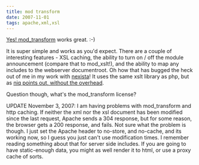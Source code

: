 ```yaml
---
title: mod transform
date: 2007-11-01
tags: apache,xml,xsl
---
```

<a href="http://www.docunext.com/2007/11/mod-transform/">

Yes! <a href="http://www.outoforder.cc/projects/apache/mod_transform/docs/">mod_transform</a> works great. :-)

It is super simple and works as you'd expect. There are a couple of interesting features - XSL caching, the ability to turn on / off the module announcement (compare that to mod_xslt!), and the ability to map any includes to the webserver documentroot. Oh how that has bugged the heck out of me in my work with <a href="http://www.nexista.org/">nexista</a>! It uses the same xslt library as php, but as <a href="http://www.docunext.com/2007/10/apache2-xslt/#comment-4044">niq points out, without the overhead</a>.

Question though, what's the mod_transform license?

UPDATE November 3, 2007: I am having problems with mod_transform and http caching. If neither the xml nor the xsl document has been modified since the last request, Apache sends a 304 response, but for some reason, the browser gets a 200 response, and fails. Not sure what the problem is though. I just set the Apache header to no-store, and no-cache, and its working now, so I guess you just can't use modification times. I remember reading something about that for server side includes. If you are going to have static-enough data, you might as well render it to html, or use a proxy cache of sorts.

